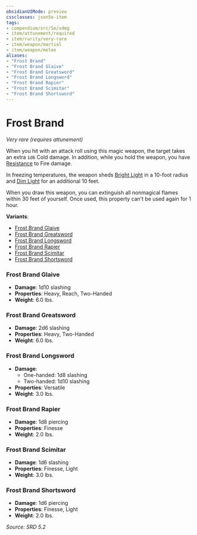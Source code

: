 ```yaml
---
obsidianUIMode: preview
cssclasses: json5e-item
tags:
- compendium/src/5e/xdmg
- item/attunement/required
- item/rarity/very-rare
- item/weapon/martial
- item/weapon/melee
aliases: 
- "Frost Brand"
- "Frost Brand Glaive"
- "Frost Brand Greatsword"
- "Frost Brand Longsword"
- "Frost Brand Rapier"
- "Frost Brand Scimitar"
- "Frost Brand Shortsword"
---
```

# Frost Brand
*Very rare (requires attunement)*  


When you hit with an attack roll using this magic weapon, the target takes an extra `1d6` Cold damage. In addition, while you hold the weapon, you have [Resistance](rules/variant-rules/resistance-xphb.md) to Fire damage.

In freezing temperatures, the weapon sheds [Bright Light](rules/variant-rules/bright-light-xphb.md) in a 10-foot radius and [Dim Light](rules/variant-rules/dim-light-xphb.md) for an additional 10 feet.

When you draw this weapon, you can extinguish all nonmagical flames within 30 feet of yourself. Once used, this property can't be used again for 1 hour.

**Variants**:
- [Frost Brand Glaive](#Frost%20Brand%20Glaive)
- [Frost Brand Greatsword](#Frost%20Brand%20Greatsword)
- [Frost Brand Longsword](#Frost%20Brand%20Longsword)
- [Frost Brand Rapier](#Frost%20Brand%20Rapier)
- [Frost Brand Scimitar](#Frost%20Brand%20Scimitar)
- [Frost Brand Shortsword](#Frost%20Brand%20Shortsword)

### Frost Brand Glaive

- **Damage**: 1d10 slashing
- **Properties**: Heavy, Reach, Two-Handed
- **Weight**: 6.0 lbs.

### Frost Brand Greatsword

- **Damage**: 2d6 slashing
- **Properties**: Heavy, Two-Handed
- **Weight**: 6.0 lbs.

### Frost Brand Longsword

- **Damage**:
  - One-handed: 1d8 slashing
  - Two-handed: 1d10 slashing
- **Properties**: Versatile
- **Weight**: 3.0 lbs.

### Frost Brand Rapier

- **Damage**: 1d8 piercing
- **Properties**: Finesse
- **Weight**: 2.0 lbs.

### Frost Brand Scimitar

- **Damage**: 1d6 slashing
- **Properties**: Finesse, Light
- **Weight**: 3.0 lbs.

### Frost Brand Shortsword

- **Damage**: 1d6 piercing
- **Properties**: Finesse, Light
- **Weight**: 2.0 lbs.


*Source: SRD 5.2*